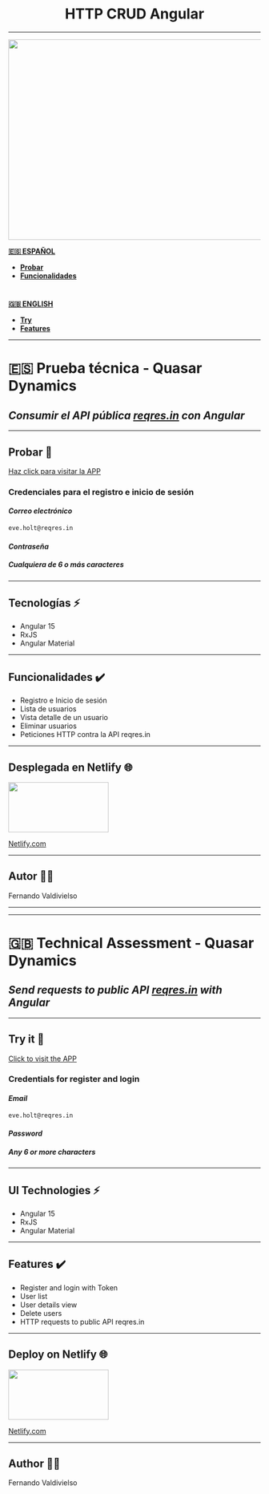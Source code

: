 #
<h1 align="center"> HTTP CRUD Angular </h1>

***

<p align="center">
  <img src="https://user-images.githubusercontent.com/96445737/217403541-609cf421-5ce6-4cc5-9449-9a1554d93351.png" width="600" height="400">

</p>

**[:es: ESPAÑOL](#es-rocker-stocker)**
 - **[Probar](#probar-rocket)**
 - **[Funcionalidades](#funcionalidades-heavy_check_mark)**
 
#

**[:uk: ENGLISH](#uk-rocker-stocker)**
 - **[Try](#try-it-rocket)**
 - **[Features](#features-heavy_check_mark)**
***
# :es: Prueba técnica - Quasar Dynamics
## _Consumir el API pública [reqres.in](https://reqres.in/) con Angular_

***
## Probar :rocket:
[Haz click para visitar la APP](https://quasar-angular.netlify.app/)

### Credenciales para el registro e inicio de sesión
#### _Correo electrónico_
```sh
eve.holt@reqres.in
```
#### _Contraseña_
##### Cualquiera de 6 o más caracteres

***
## Tecnologías :zap:
- Angular 15
- RxJS
- Angular Material

***

## Funcionalidades :heavy_check_mark:

- Registro e Inicio de sesión
- Lista de usuarios
- Vista detalle de un usuario
- Eliminar usuarios
- Peticiones HTTP contra la API reqres.in

***
## Desplegada en Netlify :globe_with_meridians:
<img src="https://user-images.githubusercontent.com/96445737/213220353-7f16719c-431b-466b-ad9b-a9cafa563788.png" width="200" height="100" />

[Netlify.com](https://www.netlify.com/)
***

## Autor 👨‍💻
Fernando Valdivielso

***
***

# :uk: Technical Assessment - Quasar Dynamics
## _Send requests to public API [reqres.in](https://reqres.in/) with Angular_
***

## Try it :rocket:
[Click to visit the APP](https://quasar-angular.netlify.app/)

### Credentials for register and login
#### _Email_
```sh
eve.holt@reqres.in
```
#### _Password_
##### Any 6 or more characters

***
## UI Technologies :zap:
- Angular 15
- RxJS
- Angular Material

***

## Features :heavy_check_mark:

- Register and login with Token
- User list
- User details view
- Delete users
- HTTP requests to public API reqres.in

***
## Deploy on Netlify :globe_with_meridians:
<img src="https://user-images.githubusercontent.com/96445737/213220353-7f16719c-431b-466b-ad9b-a9cafa563788.png" width="200" height="100" />

[Netlify.com](https://www.netlify.com/)
***

## Author 👨‍💻
Fernando Valdivielso


